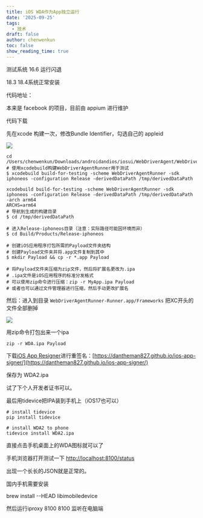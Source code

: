 ```yaml
---
title: iOS WDA作为App独立运行
date: '2025-09-25'
tags:
  - 技术
draft: false
author: chenwenkun
toc: false
show_reading_time: true
---
```

测试系统 16.6 运行闪退

18.3 18.4系统正常安装

代码地址：

本来是 facebook 的项目，目前由 appium 进行维护

代码下载

先在xcode 构建一次，修改Bundle Identifier，勾选自己的 appleid

![](https://prod-files-secure.s3.us-west-2.amazonaws.com/c205fb54-92b2-4987-8be3-972b67d27acc/cb756a73-27bc-4b0d-951a-858df3344b59/image.png?X-Amz-Algorithm=AWS4-HMAC-SHA256&X-Amz-Content-Sha256=UNSIGNED-PAYLOAD&X-Amz-Credential=ASIAZI2LB4664E3V45UM%2F20251030%2Fus-west-2%2Fs3%2Faws4_request&X-Amz-Date=20251030T181539Z&X-Amz-Expires=3600&X-Amz-Security-Token=IQoJb3JpZ2luX2VjEDkaCXVzLXdlc3QtMiJGMEQCIEbd3X0ykrqJZPUR2H4v7wb%2FFl793urh11S9GKkbaln3AiAr9fuyjvVoDNTe6VMVDgXnq5gKcLcrkncc1DQ1B1yTmiqIBAjy%2F%2F%2F%2F%2F%2F%2F%2F%2F%2F8BEAAaDDYzNzQyMzE4MzgwNSIMCcG3kFwgn5h5EUKGKtwD0JRufDbCwGCcyQV2FfA0OgEsajwHv%2FENPLqv%2B0VaOZHq4P036gkiUsjFyzQyuhHRR9RMKPvQ%2F62LSTvjbJWESffyUe6PmUTgm%2FwOLLCcw0rOrzpTFGd0%2Fyq3f7q3o0mgWpUy3ZUUoniSsTPLkF94lU4XY%2FN16ryQLhDQib7cmMOjQFyguxWuXycZX7Rf8qyK3IRoQB6OGCYFxxeNCBE5QA6J2DL6%2FIoNXfvcY5GlrPbtytRlxUz9mHomYJBnZzGd2dEIkazE8jQrx0J9Ua87hIydrpto2x9WE4V4NCQN6qMMj0d1U1cBhN9cWyxex6DMJmk5heaBb%2FOX9vViMJZUqPiHEe5yBL%2BeayQyf8aRyAvl2PclpfpqLo19vlbXR4dW2VQrU1QzRGona%2BtfvTDGl6m3gyq64%2FU8bAelg2MIrnP4f2t5thxEANoAu51xTu3z%2FryHD7yeubzPldzjfTc8xQT3Ge%2BPEL9MdZmIi7vr8ecclIqguGYpv46i4ydWQOc3EevKELGPhqVGDUwgvFrxmFvs%2BeJDmRqJhtZTHkaBmDke08b6na4Su5EVipBc4PdGCrf%2FVh01DY1Pk5Yyhyh3Q%2BqSSq2DR1oVjZcBCkmEqKy6JklFSF5%2BzgbXj0EwjrWOyAY6pgGihcBXyHg%2FcJ0lERkZeFix5dajHjrEqQQ8N5Rh0OHiG08DzUaZUWh9ffa3sXz9scLf3EERjcHENGKdarDFaGQnnpHG7x8n208FHyCRlSSJ%2B1csmh8PGiJnwcNPxY8yg3HhS8dAxjmXYajTJrmVdgNsLgpHTt2JUMZt7QpPncqqR3LGwKK%2B2arkJS9esDYAa5%2Bl%2FHIusKh8WfHrN%2FpS2YpWu04ndj7J&X-Amz-Signature=e2a016842e66fe8672a474a4a56da1760746becda82a7e65644879d1c2c78ef4&X-Amz-SignedHeaders=host&x-amz-checksum-mode=ENABLED&x-id=GetObject)

```shell
cd /Users/chenwenkun/Downloads/androidandios/iosui/WebDriverAgent/WebDriverAgent
# 使用xcodebuild构建WebDriverAgentRunner用于测试
$ xcodebuild build-for-testing -scheme WebDriverAgentRunner -sdk iphoneos -configuration Release -derivedDataPath /tmp/derivedDataPath

xcodebuild build-for-testing -scheme WebDriverAgentRunner -sdk iphoneos -configuration Release -derivedDataPath /tmp/derivedDataPath -arch arm64
ARCHS=arm64
# 导航到生成的构建目录
$ cd /tmp/derivedDataPath

# 进入Release-iphoneos目录（注意：实际路径可能因环境而异）
$ cd Build/Products/Release-iphoneos

# 创建iOS应用程序打包所需的Payload文件夹结构
# 创建Payload文件夹并将.app文件复制到其中
$ mkdir Payload && cp -r *.app Payload

# 将Payload文件夹压缩为zip文件，然后将扩展名更改为.ipa
# .ipa文件是iOS应用程序的标准分发格式
# 可以使用zip命令进行压缩：zip -r MyApp.ipa Payload
# 或者也可以通过文件管理器进行压缩，然后手动更改扩展名
```

然后：进入到目录 `WebDriverAgentRunner-Runner.app/Frameworks` 把XC开头的文件全部删掉

![](https://prod-files-secure.s3.us-west-2.amazonaws.com/c205fb54-92b2-4987-8be3-972b67d27acc/358b8d2b-1bfe-4fb9-beb5-83e1de5f201e/image.png?X-Amz-Algorithm=AWS4-HMAC-SHA256&X-Amz-Content-Sha256=UNSIGNED-PAYLOAD&X-Amz-Credential=ASIAZI2LB4664E3V45UM%2F20251030%2Fus-west-2%2Fs3%2Faws4_request&X-Amz-Date=20251030T181539Z&X-Amz-Expires=3600&X-Amz-Security-Token=IQoJb3JpZ2luX2VjEDkaCXVzLXdlc3QtMiJGMEQCIEbd3X0ykrqJZPUR2H4v7wb%2FFl793urh11S9GKkbaln3AiAr9fuyjvVoDNTe6VMVDgXnq5gKcLcrkncc1DQ1B1yTmiqIBAjy%2F%2F%2F%2F%2F%2F%2F%2F%2F%2F8BEAAaDDYzNzQyMzE4MzgwNSIMCcG3kFwgn5h5EUKGKtwD0JRufDbCwGCcyQV2FfA0OgEsajwHv%2FENPLqv%2B0VaOZHq4P036gkiUsjFyzQyuhHRR9RMKPvQ%2F62LSTvjbJWESffyUe6PmUTgm%2FwOLLCcw0rOrzpTFGd0%2Fyq3f7q3o0mgWpUy3ZUUoniSsTPLkF94lU4XY%2FN16ryQLhDQib7cmMOjQFyguxWuXycZX7Rf8qyK3IRoQB6OGCYFxxeNCBE5QA6J2DL6%2FIoNXfvcY5GlrPbtytRlxUz9mHomYJBnZzGd2dEIkazE8jQrx0J9Ua87hIydrpto2x9WE4V4NCQN6qMMj0d1U1cBhN9cWyxex6DMJmk5heaBb%2FOX9vViMJZUqPiHEe5yBL%2BeayQyf8aRyAvl2PclpfpqLo19vlbXR4dW2VQrU1QzRGona%2BtfvTDGl6m3gyq64%2FU8bAelg2MIrnP4f2t5thxEANoAu51xTu3z%2FryHD7yeubzPldzjfTc8xQT3Ge%2BPEL9MdZmIi7vr8ecclIqguGYpv46i4ydWQOc3EevKELGPhqVGDUwgvFrxmFvs%2BeJDmRqJhtZTHkaBmDke08b6na4Su5EVipBc4PdGCrf%2FVh01DY1Pk5Yyhyh3Q%2BqSSq2DR1oVjZcBCkmEqKy6JklFSF5%2BzgbXj0EwjrWOyAY6pgGihcBXyHg%2FcJ0lERkZeFix5dajHjrEqQQ8N5Rh0OHiG08DzUaZUWh9ffa3sXz9scLf3EERjcHENGKdarDFaGQnnpHG7x8n208FHyCRlSSJ%2B1csmh8PGiJnwcNPxY8yg3HhS8dAxjmXYajTJrmVdgNsLgpHTt2JUMZt7QpPncqqR3LGwKK%2B2arkJS9esDYAa5%2Bl%2FHIusKh8WfHrN%2FpS2YpWu04ndj7J&X-Amz-Signature=aa62f2443b9e792160bf8ace45f6dea3348393dafd6425b487e841ca5c557c11&X-Amz-SignedHeaders=host&x-amz-checksum-mode=ENABLED&x-id=GetObject)

用zip命令打包出来一个ipa

```shell
zip -r WDA.ipa Payload
```

下载[iOS App Resigner](https://zhida.zhihu.com/search?content_id=237756070&content_type=Article&match_order=1&q=iOS%20App%20Resigner&zd_token=eyJhbGciOiJIUzI1NiIsInR5cCI6IkpXVCJ9.eyJpc3MiOiJ6aGlkYV9zZXJ2ZXIiLCJleHAiOjE3NDQzNTQ0ODAsInEiOiJpT1MgQXBwIFJlc2lnbmVyIiwiemhpZGFfc291cmNlIjoiZW50aXR5IiwiY29udGVudF9pZCI6MjM3NzU2MDcwLCJjb250ZW50X3R5cGUiOiJBcnRpY2xlIiwibWF0Y2hfb3JkZXIiOjEsInpkX3Rva2VuIjpudWxsfQ.XGwOKX0ujlvhojSuRT3SlA0sDFnQK-FxDJr60CX6YqU&zhida_source=entity)进行重签名：[https://dantheman827.github.io/ios-app-signer/](https://dantheman827.github.io/ios-app-signer/)

保存为 WDA2.ipa

试了下个人开发者证书可以。

最后用tidevice把IPA装到手机上（iOS17也可以）

```shell
# install tidevice
pip install tidevice

# install WDA2 to phone
tidevice install WDA2.ipa
```

直接点击手机桌面上的WDA图标就可以了

手机浏览器打开测试一下 [http://localhost:8100/status](http://localhost:8100/status)

出现一个长长的JSON就是正常的。

国内手机需要安装

brew install --HEAD libimobiledevice

然后运行iproxy 8100 8100 监听在电脑端
